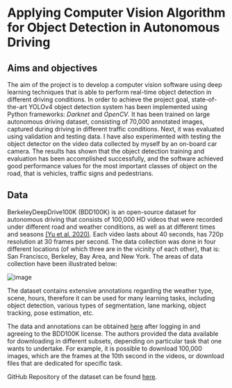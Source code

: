 # Applying Computer Vision Algorithm for Object Detection in Autonomous Driving

## Aims and objectives
The aim of the project is to develop a computer vision software using deep learning techniques 
that is able to perform real-time object detection in different driving conditions.
In order to achieve the project goal, state-of-the-art YOLOv4 object detection system has
been implemented using Python frameworks: *Darknet* and *OpenCV*. It has been trained on large 
autonomous driving dataset, consisting of 70,000 annotated images, captured during driving in 
different traffic conditions.
Next, it was evaluated using validation and testing data. I have also experimented with testing the 
object detector on the video data collected by myself by an on-board car camera. The results has 
shown that the object detection training and evaluation has been accomplished successfully, and 
the software achieved good performance values for the most important classes of object on the 
road, that is vehicles, traffic signs and pedestrians.

## Data
BerkeleyDeepDrive100K (BDD100K) is an open-source dataset for autonomous driving that consists of 100,000 HD videos that were recorded under different road and weather conditions, as well as at different times and seasons [(Yu et al. 2020)](https://openaccess.thecvf.com/content_CVPR_2020/papers/Yu_BDD100K_A_Diverse_Driving_Dataset_for_Heterogeneous_Multitask_Learning_CVPR_2020_paper.pdf). Each video lasts about 40 seconds, has 720p resolution at 30 frames per second. 
The data collection was done in four different locations (of which three are in the vicinity of each other), that is: 
San Francisco, Berkeley, Bay Area, and New York. The areas of data collection have been illustrated below: 

![image](https://user-images.githubusercontent.com/96207926/207092396-b36e2462-9996-4fab-8168-5794445d5572.png)

The dataset contains extensive annotations regarding the weather type, scene, hours, therefore it can be used for many learning tasks, including object detection, various types of segmentation, lane marking, object tracking, pose estimation, etc.

The data and annotations can be obtained [here](https://bdd-data.berkeley.edu/) after logging in and agreeing to the BDD100K license. 
The authors provided the data available for downloading in different subsets, depending on particular task that one wants to undertake.
For example, it is possible to download 100,000 images, which are the frames at the 10th second in the videos, or download files that are dedicated for specific task.

GitHub Repository of the dataset can be found [here](https://github.com/bdd100k/bdd100k).
